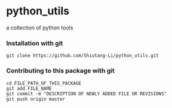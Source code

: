 # python_utils
a collection of python tools

### Installation with git

```
git clone https://github.com/Shiutang-Li/python_utils.git
```

### Contributing to this package with git

```
cd FILE_PATH_OF_THIS_PACKAGE 
git add FILE_NAME
git commit -m "DESCRIPTION OF NEWLY ADDED FILE OR REVISIONS"
git push origin master
```
